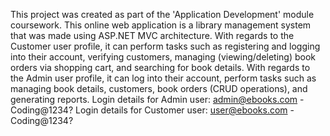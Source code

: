 This project was created as part of the 'Application Development' module coursework. This online web application is a library management system that was made using ASP.NET MVC architecture.  With regards to the Customer user profile, it can perform tasks such as registering and logging into their account, verifying customers, managing (viewing/deleting) book orders via shopping cart, and searching for book details. With regards to the Admin user profile, it can log into their account, perform tasks such as managing book details, customers, book orders (CRUD operations), and generating reports.
Login details for Admin user:
admin@ebooks.com - Coding@1234?
Login details for Customer user:
user@ebooks.com - Coding@1234?


 
